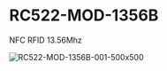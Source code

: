 # RC522-MOD-1356B
NFC RFID 13.56Mhz

![RC522-MOD-1356B-001-500x500](https://user-images.githubusercontent.com/4562957/153819281-17e155ce-73a3-436d-9718-01fee4f29d4a.jpg)
